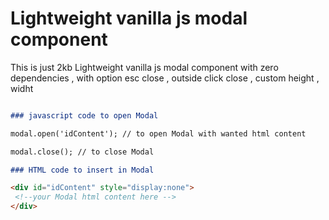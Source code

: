 # Lightweight vanilla js modal component

This is just 2kb Lightweight vanilla js modal component with zero dependencies , with option esc close , outside click close , custom height , widht


```markdown

### javascript code to open Modal 

modal.open('idContent'); // to open Modal with wanted html content

modal.close(); // to close Modal

### HTML code to insert in Modal 

<div id="idContent" style="display:none">
 <!--your Modal html content here -->
</div>

```

